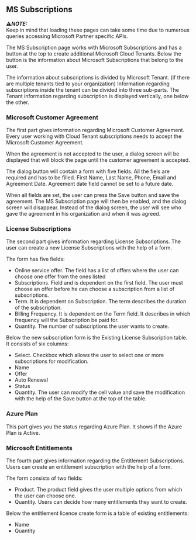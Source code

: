 ## MS Subscriptions

:warning:**_NOTE:_**  
Keep in mind that loading these pages can take some time due to numerous queries accessing Microsoft Partner specific APIs.

The MS Subscription page works with Microsoft Subscriptions and has a button at the top to create additional Microsoft Cloud Tenants.
Below the button is the information about Microsoft Subscriptions that belong to the user.

The information about subscriptions is divided by Microsoft Tenant. (if there are multiple tenants tied to your organization)
Information regarding subscriptions inside the tenant can be divided into three sub-parts.
The Tenant information regarding subscription is displayed vertically, one below the other.

### Microsoft Customer Agreement

The first part gives information regarding Microsoft Customer Agreement. Every user working with Cloud Tenant subscriptions needs to accept the Microsoft Customer Agreement.

When the agreement is not accepted to the user, a dialog screen will be displayed that will block the page until the customer agreement is accepted.

The dialog button will contain a form with five fields.
All the fiels are required and has to be filled.
First Name, Last Name, Phone, Email and Agreement Date.
Agreement date field cannot be set to a future date.

When all fields are set, the user can press the Save button and save the agreement.
The MS Subscription page will then be enabled, and the dialog screen will disappear.
Instead of the dialog screen, the user will see who gave the agreement in his organization and when it was agreed.

### License Subscriptions

The second part gives information regarding License Subscriptions.
The user can create a new License Subscriptions with the help of a form.

The form has five fields: 
- Online service offer. The field has a list of offers where the user can choose one offer from the ones listed
- Subscriptions. Field and is dependent on the first field. The user must choose an offer before he can choose a subscription from a list of subscriptions.
- Term. It is dependent on Subscription. The term describes the duration of the subscription.
- Billing Frequency. It is dependent on the Term field. It describes in which frequency will the Subscription be paid for.
- Quantity. The number of subscriptions the user wants to create.

Below the new subscription form is the Existing License Subscription table.
It consists of six columns:
- Select. Checkbox which allows the user to select one or more subscriptions for modification.
- Name
- Offer
- Auto Renewal
- Status
- Quantity. The user can modify the cell value and save the modification with the help of the Save button at the top of the table.

### Azure Plan

This part gives you the status regarding Azure Plan.
It shows if the Azure Plan is Active.

### Microsoft Entitlements

The fourth part gives information regarding the Entitlement Subscriptions.
Users can create an entitlement subscription with the help of a form.

The form consists of two fields:
- Product. The product field gives the user multiple options from which the user can choose one.
- Quantity. Users can decide how many entitlements they want to create.

Below the entitlement licence create form is a table of existing entitlements: 
- Name
- Quantity